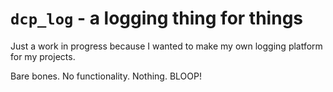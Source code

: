 # `dcp_log` - a logging thing for things

Just a work in progress because I wanted to make my own logging platform for
my projects.

Bare bones.  No functionality.  Nothing.  BLOOP!
